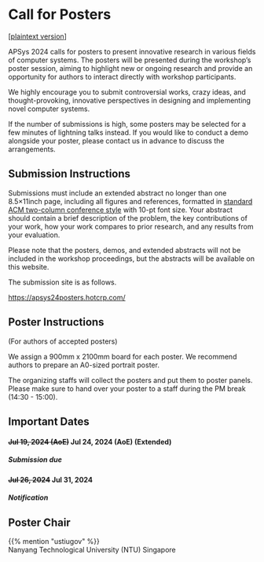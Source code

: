 # Call for Posters

[[plaintext version](cfposters.txt)]

APSys 2024 calls for posters to present innovative research in various fields of computer systems.
The posters will be presented during the workshop’s poster session, aiming to highlight new or ongoing research and provide an opportunity for authors to interact directly with workshop participants.

We highly encourage you to submit controversial works, crazy ideas, and thought-provoking, innovative perspectives in designing and implementing novel computer systems.

If the number of submissions is high, some posters may be selected for a few minutes of lightning talks instead. If you would like to conduct a demo alongside your poster, please contact us in advance to discuss the arrangements.

## Submission Instructions

Submissions must include an extended abstract no longer than one 8.5×11inch page, including all figures and references, formatted in [standard ACM two-column conference style](https://www.acm.org/publications/proceedings-template) with 10-pt font size.
Your abstract should contain a brief description of the problem, the key contributions of your work, how your work compares to prior research, and any results from your evaluation.

Please note that the posters, demos, and extended abstracts will not be included in the workshop proceedings, but the abstracts will be available on this website.

The submission site is as follows.

https://apsys24posters.hotcrp.com/

## Poster Instructions

(For authors of accepted posters)

We assign a 900mm x 2100mm board for each poster.
We recommend authors to prepare an A0-sized portrait poster.

The organizing staffs will collect the posters and put them to poster panels.
Please make sure to hand over your poster to a staff during the PM break (14:30 - 15:00).

## Important Dates

<h4><i class="fa-solid fa-calendar-days"></i> <s>Jul 19, 2024 (AoE)</s> Jul 24, 2024 (AoE) (Extended)</h4>
<h5>Submission due</h5>
<h4><i class="fa-solid fa-calendar-days"></i> <s>Jul 26, 2024</s> Jul 31, 2024</h4>
<h5>Notification</h5>

## Poster Chair

{{% mention "ustiugov" %}}<br>
Nanyang Technological University (NTU) Singapore
